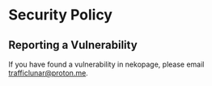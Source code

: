 # Security Policy
## Reporting a Vulnerability

If you have found a vulnerability in nekopage, please email [trafficlunar@proton.me](mailto:trafficlunar@proton.me).